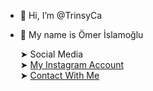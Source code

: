 - 👋 Hi, I’m @TrinsyCa
- 👤 My name is Ömer İslamoğlu

  ➤ Social Media<br>
➤ <a href="https://www.instagram.com/omer.islmoglu/" target="_blank">My Instagram Account</a><br>
➤ <a href="https://mail.google.com/mail/u/0/#inbox?compose=GTvVlcRzDsPhSzQQQTgBwfZpRRjkDgHfnsJbSKTMQWVRHkNFsZtPfrwgFBMGmnSbVnqvMzjJNKnvb" target="_blank">Contact With Me</a>
